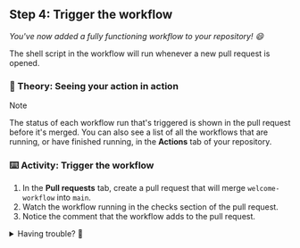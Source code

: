 ## Step 4: Trigger the workflow

_You've now added a fully functioning workflow to your repository! :smile:_

The shell script in the workflow will run whenever a new pull request is opened.

### 📖 Theory: Seeing your action in action

> [!NOTE]
> The status of each workflow run that's triggered is shown in the pull request before it's merged. You can also see a list of all the workflows that are running, or have finished running, in the **Actions** tab of your repository.

### ⌨️ Activity: Trigger the workflow

1. In the **Pull requests** tab, create a pull request that will merge `welcome-workflow` into `main`.
1. Watch the workflow running in the checks section of the pull request.
1. Notice the comment that the workflow adds to the pull request.


<details>
<summary>Having trouble? 🤷</summary><br/>

- Check the **Actions** tab for workflow run details and errors.

</details>
